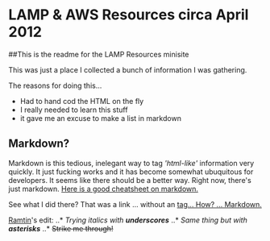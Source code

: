 # LAMP & AWS Resources circa April 2012

##This is the readme for the LAMP Resources minisite

This was just a place I collected a bunch of information I was gathering.

The reasons for doing this...

  * Had to hand cod the HTML on the fly
  * I really needed to learn this stuff
  * it gave me an excuse to make a list in markdown


## Markdown?

Markdown is this tedious, inelegant way to tag *'html-like'* information very quickly. It just fucking works
and it has become somewhat ubuquitous for developers. It seems like there should be a better way.
Right now, there's just markdown. [Here is a good cheatsheet on markdown.](https://github.com/adam-p/markdown-here/wiki/Markdown-Cheatsheet)

See what I did there? That was a link ... without an <a href=""> tag... How? ... Markdown.

[Ramtin](http://github.com/morbidgames)'s edit:
..* _Trying italics with **underscores**_
..* *Same thing but with __asterisks__*
..* ~~Strike me through!~~